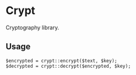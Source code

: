 # Crypt

Cryptography library.

## Usage

    $encrypted = crypt::encrypt($text, $key);
    $decrypted = crypt::decrypt($encrypted, $key);
